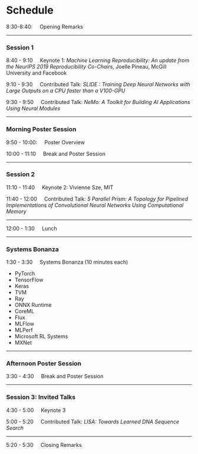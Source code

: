 # Schedule

8:30-8:40: &nbsp;&nbsp;&nbsp; Opening Remarks

---

### Session 1
8:40 - 9:10 &nbsp;&nbsp;&nbsp;     Keynote 1: *Machine Learning Reproducibility:  An update from the NeurIPS 2019 Reproducibility Co-Chairs*, Joelle Pineau, McGill University and Facebook

9:10 - 9:30 &nbsp;&nbsp;&nbsp;    Contributed Talk: *SLIDE : Training Deep Neural Networks with Large Outputs on a CPU faster than a V100-GPU*

9:30 - 9:50 &nbsp;&nbsp;&nbsp;    Contributed Talk: *NeMo: A Toolkit for Building AI Applications Using Neural Modules*

---

### Morning Poster Session
9:50 - 10:00: &nbsp;&nbsp;&nbsp;    Poster Overview

10:00 - 11:10 &nbsp;&nbsp;&nbsp;    Break and Poster Session

---

### Session 2
11:10 - 11:40 &nbsp;&nbsp;&nbsp;    Keynote 2: Vivienne Sze, MIT

11:40 - 12:00 &nbsp;&nbsp;&nbsp;    Contributed Talk: *5 Parallel Prism: A Topology for Pipelined Implementations of Convolutional Neural Networks Using Computational Memory*

---

12:00 - 1:30 &nbsp;&nbsp;&nbsp;      Lunch

---

### Systems Bonanza
1:30 - 3:30 &nbsp;&nbsp;&nbsp; Systems Bonanza (10 minutes each)
  + PyTorch
  + TensorFlow
  + Keras
  + TVM
  + Ray
  + ONNX Runtime
  + CoreML
  + Flux
  + MLFlow
  + MLPerf
  + Microsoft RL Systems
  + MXNet

---
  
### Afternoon Poster Session
3:30 - 4:30 &nbsp;&nbsp;&nbsp;    Break and Poster Session

---

### Session 3: Invited Talks
4:30 - 5:00 &nbsp;&nbsp;&nbsp;    Keynote 3

5:00 - 5:20 &nbsp;&nbsp;&nbsp;    Contributed Talk: *LISA: Towards Learned DNA Sequence Search*

---

5:20 - 5:30 &nbsp;&nbsp;&nbsp;    Closing Remarks
